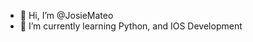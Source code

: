 - 🌊 Hi, I’m @JosieMateo
- 🐋 I’m currently learning Python, and IOS Development


<!---
josiemateo99/josiemateo99 is a ✨ special ✨ repository because its `README.md` (this file) appears on your GitHub profile.
You can click the Preview link to take a look at your changes.
--->
